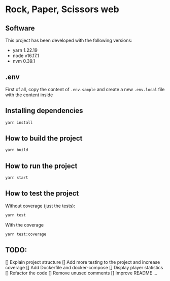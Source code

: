 # Rock, Paper, Scissors web

## Software

This project has been developed with the following versions:

- yarn 1.22.19
- node v16.17.1
- nvm 0.39.1

## .env

First of all, copy the content of `.env.sample` and create a new `.env.local` file with the content inside

## Installing dependencies

```sh
yarn install
```

## How to build the project

```sh
yarn build
```

## How to run the project

```sh
yarn start
```

## How to test the project

Without coverage (just the tests):

```sh
yarn test
```

With the coverage

```sh
yarn test:coverage
```

## TODO:

[] Explain project structure
[] Add more testing to the project and increase coverage
[] Add Dockerfile and docker-compose
[] Display player statistics
[] Refactor the code
[] Remove unused comments
[] Improve README
...
